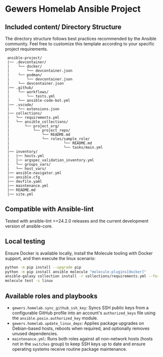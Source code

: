# Gewers Homelab Ansible Project

## Included content/ Directory Structure

The directory structure follows best practices recommended by the Ansible
community. Feel free to customize this template according to your specific
project requirements.

```
 ansible-project/
 |── .devcontainer/
 |    └── docker/
 |        └── devcontainer.json
 |    └── podman/
 |        └── devcontainer.json
 |    └── devcontainer.json
 |── .github/
 |    └── workflows/
 |        └── tests.yml
 |    └── ansible-code-bot.yml
 |── .vscode/
 |    └── extensions.json
 |── collections/
 |   └── requirements.yml
 |   └── ansible_collections/
 |       └── project_org/
 |           └── project_repo/
 |               └── README.md
 |               └── roles/sample_role/
 |                         └── README.md
 |                         └── tasks/main.yml
 |── inventory/
 |   |── hosts.yml
 |   |── argspec_validation_inventory.yml
 |   └── groups_vars/
 |   └── host_vars/
 |── ansible-navigator.yml
 |── ansible.cfg
 |── devfile.yaml
 |── maintenance.yml
 |── README.md
 |── site.yml
```

## Compatible with Ansible-lint

Tested with ansible-lint >=24.2.0 releases and the current development version
of ansible-core.

## Local testing

Ensure Docker is available locally, install the Molecule tooling with Docker support, and then execute the linux scenario:

```bash
python -m pip install --upgrade pip
python -m pip install ansible molecule "molecule-plugins[docker]"
ansible-galaxy collection install -r collections/requirements.yml --force
molecule test -s linux
```

## Available roles and playbooks

- `gewers.homelab.sync_github_ssh_key`: Syncs SSH public keys from a configurable GitHub profile into an account's
  `authorized_keys` file using the `ansible.posix.authorized_key` module.
- `gewers.homelab.update_linux_deps`: Applies package upgrades on Debian-based hosts, reboots when required, and
  optionally removes unused dependencies.
- `maintenance.yml`: Runs both roles against all non-network hosts (hosts not in the `switches` group) to keep SSH keys
  up to date and ensure operating systems receive routine package maintenance.
